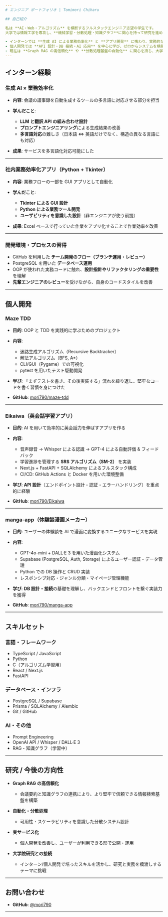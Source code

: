 ```yaml
---
# エンジニア ポートフォリオ | Tomimori Chiharu

## 自己紹介

私は **AI・Web・アルゴリズム** を横断するフルスタックエンジニア志望の学生です。
大学では情報工学を専攻し、**機械学習・分散処理・知識グラフ**に関心を持って研究を進めています。

- インターンでは **生成 AI による業務効率化** と **アプリ開発** に携わり、実務的なコードや開発プロセスを体験しました。
- 個人開発では **API 設計・DB 接続・AI 応用** を中心に学び、ゼロからシステムを構築できる力を培いました。
- 現在は **Graph RAG の高信頼化** や **分散処理基盤の自動化** に関心を持ち、大学院研究に繋げていく予定です。
---
```


## インターン経験

### 生成 AI × 業務効率化

- **内容**: 会議の議事録を自動生成するツールの多言語に対応させる部分を担当
- **学んだこと**:

  - **LLM と翻訳 API の組み合わせ設計**
  - **プロンプトエンジニアリング**による生成結果の改善
  - **多言語対応**の難しさ（日本語 ⇔ 英語だけでなく、構造の異なる言語にも対応）

- **成果**: サービスを多言語化対応可能にした

---

### 社内業務効率化アプリ（Python + Tkinter）

- **内容**: 業務フローの一部を GUI アプリとして自動化
- **学んだこと**:

  - **Tkinter による GUI 設計**
  - **Python による業務ツール開発**
  - **ユーザビリティを意識した設計**（非エンジニアが使う前提）

- **成果**: Excel ベースで行っていた作業をアプリ化することで作業効率を改善

---

### 開発環境・プロセスの習得

- GitHub を利用した **チーム開発のフロー（ブランチ運用・レビュー）**
- PostgreSQL を用いた **データベース運用**
- OOP が使われた実務コードに触れ、**設計指針やリファクタリングの重要性**を理解
- **先輩エンジニアのレビュー**を受けながら、自身のコードスタイルを改善

---

## 個人開発

### Maze TDD

- **目的**: OOP と TDD を実践的に学ぶためのプロジェクト
- **内容**:

  - 迷路生成アルゴリズム（Recursive Backtracker）
  - 解法アルゴリズム（BFS, A\*）
  - CLI/GUI（Pygame）での可視化
  - pytest を用いたテスト駆動開発

- **学び**: 「まずテストを書き、その後実装する」流れを繰り返し、堅牢なコードを書く習慣を身につけた
- **GitHub**: [mori790/maze-tdd](https://github.com/mori790/maze-tdd)

---

### Eikaiwa（英会話学習アプリ）

- **目的**: AI を用いて効率的に英会話力を伸ばすアプリを作る
- **内容**:

  - 音声録音 → Whisper による認識 → GPT-4 による自動評価 & フィードバック
  - 学習進捗を管理する **SRS アルゴリズム（SM-2）** を実装
  - Next.js + FastAPI + SQLAlchemy によるフルスタック構成
  - CI/CD: GitHub Actions と Docker を用いた環境整備

- **学び**: **API 設計**（エンドポイント設計・認証・エラーハンドリング）を重点的に経験
- **GitHub**: [mori790/Eikaiwa](https://github.com/mori790/Eikaiwa)

---

### manga-app（体験談漫画メーカー）

- **目的**: ユーザーの体験談を AI で漫画に変換するユニークなサービスを実現
- **内容**:

  - GPT-4o-mini + DALL·E 3 を用いた漫画化システム
  - Supabase (PostgreSQL, Auth, Storage) によるユーザー認証・データ管理
  - Python での DB 操作と CRUD 実装
  - レスポンシブ対応・ジャンル分類・マイページ管理機能

- **学び**: **DB 設計・接続**の基礎を理解し、バックエンドとフロントを繋ぐ実装力を獲得
- **GitHub**: [mori790/manga-app](https://github.com/mori790/manga-app)

---

## スキルセット

### 言語・フレームワーク

- TypeScript / JavaScript
- Python
- C（アルゴリズム学習用）
- React / Next.js
- FastAPI

### データベース・インフラ

- PostgreSQL / Supabase
- Prisma / SQLAlchemy / Alembic
- Git / GitHub

### AI・その他

- Prompt Engineering
- OpenAI API / Whisper / DALL·E 3
- RAG・知識グラフ（学習中）

---

## 研究 / 今後の方向性

- **Graph RAG の高信頼化**

  - 会議要約と知識グラフの連携により、より堅牢で信頼できる情報検索基盤を構築

- **自動化・分散処理**

  - 可用性・スケーラビリティを意識した分散システム設計

- **実サービス化**

  - 個人開発を改善し、ユーザーが利用できる形で公開・運用

- **大学院研究との接続**

  - インターン/個人開発で培ったスキルを活かし、研究と実務を橋渡しするテーマに挑戦

---

## お問い合わせ

- **GitHub**: [@mori790](https://github.com/mori790)

---

